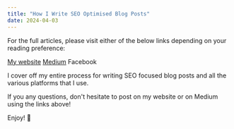 ```yaml
---
title: "How I Write SEO Optimised Blog Posts"
date: 2024-04-03
---
```


For the full articles, please visit either of the below links depending on your reading preference:

[My website](https://mharwood.uk/how-i-write-seo-optimised-blog-posts/)
[Medium](https://it-delinquent.medium.com/how-i-write-seo-optimised-blog-posts-0fd7598ecf82)
Facebook

I cover off my entire process for writing SEO focused blog posts and all the various platforms that I use.

If you any questions, don't hesitate to post on my website or on Medium using the links above!

Enjoy! 🎉
